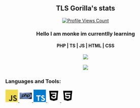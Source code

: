 <h2 align="center">TLS Gorilla's stats</h2>
<a href="https://github.com/Brougud">
  <p align="center">
    <img src="https://komarev.com/ghpvc/?username=Brougud" alt="Profile Views Count">
  </p>
</a>
<h3 align="center"> Hello I am monke im currentlly learning</h3>
<h4 align="center"> PHP | TS | JS | HTML | CSS</h4>


<p align="center">
  <img src="https://github-readme-stats.vercel.app/api/?username=Brougud&title_color=e683d9&text_color=75eeb2&show_icons=true&bg_color=193549&hide_border=false&icon_color=4F8CC9&hide_title=true&count_private=true" />
</p>

<p align="center">
  <img src="https://discord.c99.nl/widget/theme-3/383010755168960512.png" />
</p>

<h3 align="left">Languages and Tools:</h3>
<p align="left"> <a href="https://developer.mozilla.org/en-US/docs/Web/JavaScript" target="_blank"> <img src="https://raw.githubusercontent.com/devicons/devicon/master/icons/javascript/javascript-original.svg" alt="javascript" width="40" height="40"/> </a> <a href="https://www.php.net" target="_blank"> <img src="https://raw.githubusercontent.com/devicons/devicon/master/icons/php/php-original.svg" alt="php" width="40" height="40"/> </a> <a href="https://www.typescriptlang.org/" target="_blank"> <img src="https://raw.githubusercontent.com/devicons/devicon/master/icons/typescript/typescript-original.svg" alt="typescript" width="40" height="40"/> </a> <a href="https://css-tricks.com" target="_blank"> <img src="https://github.com/vorillaz/devicons/blob/master/!SVG/css3.svg" alt="CSS" width="40" height="40" /> </a> <a href="https://html.com" target="_blank"> <img src="https://github.com/vorillaz/devicons/blob/master/!SVG/html5.svg" alt="HTML" width="40" height="40" /> </a>

  </p>
